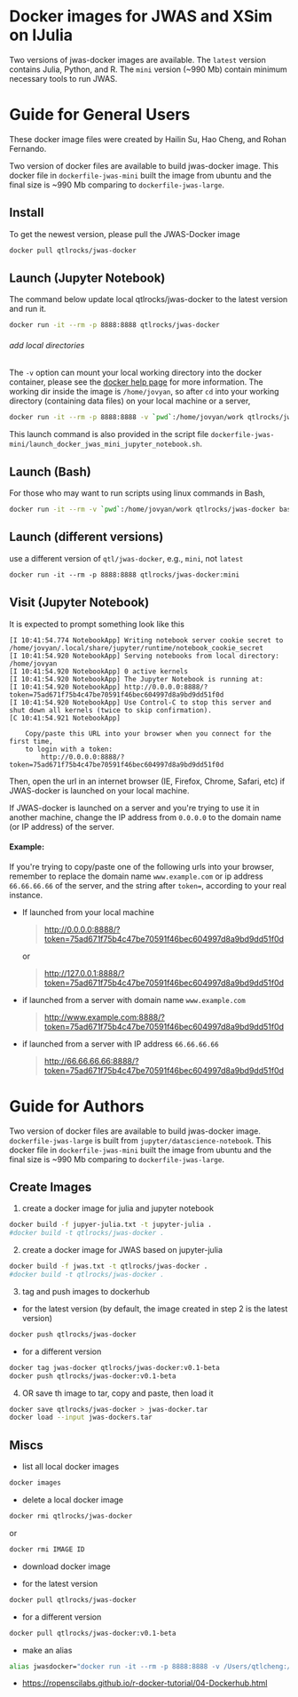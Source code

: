 # Docker images for JWAS and XSim on IJulia

Two versions of jwas-docker images are available. The `latest` version contains Julia, Python, and R. The `mini` version (~990 Mb) contain minimum necessary tools to run JWAS. 

# Guide for General Users

These docker image files were created by Hailin Su, Hao Cheng, and Rohan Fernando.

Two version of docker files are available to build jwas-docker image. This docker file in `dockerfile-jwas-mini` built the image from ubuntu and the final size is ~990 Mb comparing to `dockerfile-jwas-large`.

## Install
To get the newest version, please pull the JWAS-Docker image
```bash
docker pull qtlrocks/jwas-docker
```

## Launch (Jupyter Notebook)

The command below update local qtlrocks/jwas-docker to the latest version and run it.

```bash
docker run -it --rm -p 8888:8888 qtlrocks/jwas-docker
```

###### add local directories    
The `-v` option can mount your local working directory into the docker container, please see the [docker help page](https://docs.docker.com/engine/reference/commandline/run/#mount-volume--v---read-only) for more information. The working dir inside the image is `/home/jovyan`, so after `cd` into your working directory (containing data files) on your local machine or a server,

```bash
docker run -it --rm -p 8888:8888 -v `pwd`:/home/jovyan/work qtlrocks/jwas-docker
```

This launch command is also provided in the script file `dockerfile-jwas-mini/launch_docker_jwas_mini_jupyter_notebook.sh`.

## Launch (Bash)
For those who may want to run scripts using linux commands in Bash,
```bash
docker run -it --rm -v `pwd`:/home/jovyan/work qtlrocks/jwas-docker bash
```

## Launch (different versions)
use a different version of `qtl/jwas-docker`, e.g., `mini`, not `latest`

```dockerfile
docker run -it --rm -p 8888:8888 qtlrocks/jwas-docker:mini
```


## Visit (Jupyter Notebook)
It is expected to prompt something look like this

```
[I 10:41:54.774 NotebookApp] Writing notebook server cookie secret to /home/jovyan/.local/share/jupyter/runtime/notebook_cookie_secret
[I 10:41:54.920 NotebookApp] Serving notebooks from local directory: /home/jovyan
[I 10:41:54.920 NotebookApp] 0 active kernels
[I 10:41:54.920 NotebookApp] The Jupyter Notebook is running at:
[I 10:41:54.920 NotebookApp] http://0.0.0.0:8888/?token=75ad671f75b4c47be70591f46bec604997d8a9bd9dd51f0d
[I 10:41:54.920 NotebookApp] Use Control-C to stop this server and shut down all kernels (twice to skip confirmation).
[C 10:41:54.921 NotebookApp]

    Copy/paste this URL into your browser when you connect for the first time,
    to login with a token:
        http://0.0.0.0:8888/?token=75ad671f75b4c47be70591f46bec604997d8a9bd9dd51f0d
```

Then, open the url in an internet browser (IE, Firefox, Chrome, Safari, etc) if JWAS-docker is launched on your local machine.

If JWAS-docker is launched on a server and you're trying to use it in another machine, change the IP address from `0.0.0.0` to the domain name (or IP address) of the server.

#### Example:

If you're trying to copy/paste one of the following urls into your browser, remember to replace the domain name `www.example.com` or ip address `66.66.66.66` of the server, and the string after `token=`, according to your real instance.

- If launched from your local machine
  >http://0.0.0.0:8888/?token=75ad671f75b4c47be70591f46bec604997d8a9bd9dd51f0d

  or

  >http://127.0.0.1:8888/?token=75ad671f75b4c47be70591f46bec604997d8a9bd9dd51f0d

- if launched from a server with domain name `www.example.com`
    >http://www.example.com:8888/?token=75ad671f75b4c47be70591f46bec604997d8a9bd9dd51f0d

- if launched from a server with IP address `66.66.66.66`
    >http://66.66.66.66:8888/?token=75ad671f75b4c47be70591f46bec604997d8a9bd9dd51f0d


# Guide for Authors

Two version of docker files are available to build jwas-docker image. `dockerfile-jwas-large` is built from `jupyter/datascience-notebook`. This docker file in `dockerfile-jwas-mini` built the image from ubuntu and the final size is ~990 Mb comparing to `dockerfile-jwas-large`.

## Create Images

1. create a docker image for julia and jupyter notebook
```bash
docker build -f jupyer-julia.txt -t jupyter-julia .
#docker build -t qtlrocks/jwas-docker .
```

2. create a docker image for JWAS based on jupyter-julia
```bash
docker build -f jwas.txt -t qtlrocks/jwas-docker .
#docker build -t qtlrocks/jwas-docker .
```

3. tag and push images to dockerhub

* for the latest version (by default, the image created in step 2 is the latest version)
```bash
docker push qtlrocks/jwas-docker
```
* for a different version
```bash
docker tag jwas-docker qtlrocks/jwas-docker:v0.1-beta
docker push qtlrocks/jwas-docker:v0.1-beta
```

4. OR save th image to tar, copy and paste, then load it
```bash
docker save qtlrocks/jwas-docker > jwas-docker.tar
docker load --input jwas-dockers.tar
```

## Miscs

* list all local docker images

```bash
docker images
```

* delete a local docker image

```bash
docker rmi qtlrocks/jwas-docker
```

or

```bash
docker rmi IMAGE ID
```

* download docker image

* for the latest version

```bash
docker pull qtlrocks/jwas-docker
```

* for a different version

```bash
docker pull qtlrocks/jwas-docker:v0.1-beta
```

* make an alias

```bash
alias jwasdocker="docker run -it --rm -p 8888:8888 -v /Users/qtlcheng:/home/jovyan/qtlcheng qtlrocks/jwas-docker"
```

* https://ropenscilabs.github.io/r-docker-tutorial/04-Dockerhub.html
